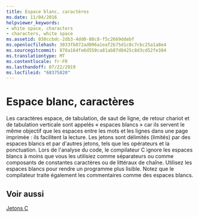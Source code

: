 ```yaml
---
title: Espace blanc, caractères
ms.date: 11/04/2016
helpviewer_keywords:
- white space, characters
- characters, white space
ms.assetid: 030ccbdc-2db3-4dd0-88c8-f5c2669ddebf
ms.openlocfilehash: 3033fb072ad096a1eaf2b75d1c8c7cbc25a1a8e4
ms.sourcegitcommit: 878a164fe6d550ca81ab87d8425c8d3cd52fe384
ms.translationtype: MT
ms.contentlocale: fr-FR
ms.lasthandoff: 07/22/2019
ms.locfileid: "68375820"
---
```

# <a name="white-space-characters"></a>Espace blanc, caractères

Les caractères espace, de tabulation, de saut de ligne, de retour chariot et de tabulation verticale sont appelés « espaces blancs » car ils servent le même objectif que les espaces entre les mots et les lignes dans une page imprimée : ils facilitent la lecture. Les jetons sont délimités (limités) par des espaces blancs et par d'autres jetons, tels que les opérateurs et la ponctuation. Lors de l'analyse du code, le compilateur C ignore les espaces blancs à moins que vous les utilisiez comme séparateurs ou comme composants de constantes caractères ou de littéraux de chaîne. Utilisez les espaces blancs pour rendre un programme plus lisible. Notez que le compilateur traite également les commentaires comme des espaces blancs.

## <a name="see-also"></a>Voir aussi

[Jetons C](../c-language/c-tokens.md)
